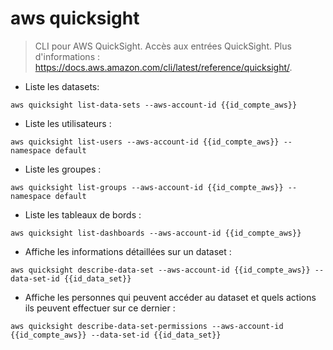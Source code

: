 # aws quicksight

> CLI pour AWS QuickSight.
> Accès aux entrées QuickSight.
> Plus d'informations : <https://docs.aws.amazon.com/cli/latest/reference/quicksight/>.

- Liste les datasets:

`aws quicksight list-data-sets --aws-account-id {{id_compte_aws}}`

- Liste les utilisateurs :

`aws quicksight list-users --aws-account-id {{id_compte_aws}} --namespace default`

- Liste les groupes :

`aws quicksight list-groups --aws-account-id {{id_compte_aws}} --namespace default`

- Liste les tableaux de bords :

`aws quicksight list-dashboards --aws-account-id {{id_compte_aws}}`

- Affiche les informations détaillées sur un dataset :

`aws quicksight describe-data-set --aws-account-id {{id_compte_aws}} --data-set-id {{id_data_set}}`

- Affiche les personnes qui peuvent accéder au dataset et quels actions ils peuvent effectuer sur ce dernier :

`aws quicksight describe-data-set-permissions --aws-account-id {{id_compte_aws}} --data-set-id {{id_data_set}}`
